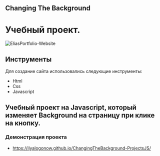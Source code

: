 ## Changing The Background
# Учебный проект.
![EliasPortfolio-Website](https://github.com/IlyaLogonow/ChangingTheBackground-ProjectsJS/blob/main/Changing%20The%20Background.png)

## Инструменты 
Для создание сайта использовались следующие инструменты:
- Html
- Css
- Javascript 

## Учебный проект на Javascript, который изменяет Background на страницу при клике на кнопку.

### Демонстрация проекта
- https://ilyalogonow.github.io/ChangingTheBackground-ProjectsJS/
